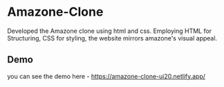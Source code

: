 # Amazone-Clone
Developed the Amazone clone using html and css. Employing HTML for Structuring, CSS for styling, the website mirrors amazone's visual appeal.

## Demo
you can see the demo here - https://amazone-clone-ui20.netlify.app/
